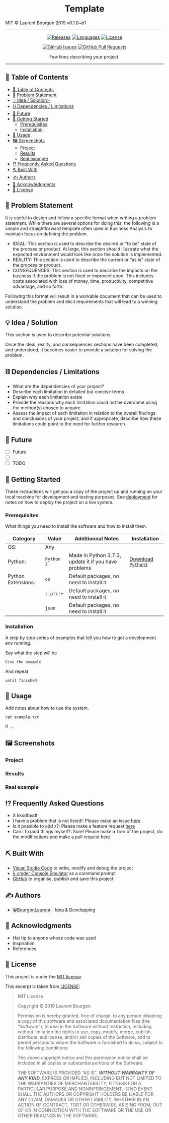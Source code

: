 <h1 align="center">Template</h1>

<!--- http://www.patorjk.com/software/taag) -->
<!--  or image -->
MIT © Laurent Bourgon 2019
v0.1.0~b1

---
<div align="center">

  [![Releases](https://img.shields.io/github/release/BourgonLaurent/template)](https://github.com/BourgonLaurent/template/releases) [![Languages](https://img.shields.io/github/languages/top/BourgonLaurent/template)](https://www.python.org/) [![License](https://img.shields.io/github/license/BourgonLaurent/template)](LICENSE)

   [![GitHub Issues](https://img.shields.io/github/issues-raw/BourgonLaurent/template)](https://img.shields.io/github/issues/BourgonLaurent/template/issues) [![GitHub Pull Requests](https://img.shields.io/github/issues-pr-raw/BourgonLaurent/template)](https://github.com/BourgonLaurent/template/pulls)

Few lines describing your project.
</div>

---

## 📝 Table of Contents <a name = "table_of_contents"></a>

<!-- Table made with Markdown All In One, VSCode -->
- [📝 Table of Contents](#table_of_contents)
- [🧐 Problem Statement](#problem_statement)
- [💡 Idea / Solution>](#idea)
- [⛓️ Dependencies / Limitations](#limitations)
- [🚀 Future](#future_scope)
- [🏁 Getting Started](#getting_started)
  - [Prerequisites](#prerequisites)
  - [Installation](#installation)
- [🎈 Usage](#usage)
- [🖼 Screenshots](#screenshots)
  - [Project](#project)
  - [Results](#results)
  - [Real example](#real_example)
- [⁉️ Frequently Asked Questions](#faq)
- [⛏️ Built With](#built_with)
- [✍️ Authors](#authors)
- [🎉 Acknowledgments](#acknowledgments)
- [🔏 License](#license)

## 🧐 Problem Statement <a name = "problem_statement"></a>

It is useful to design and follow a specific format when writing a problem statement. While there are several options
for doing this, the following is a simple and straightforward template often used in Business Analysis to maintain
focus on defining the problem.

- IDEAL: This section is used to describe the desired or “to be” state of the process or product. At large, this section
should illustrate what the expected environment would look like once the solution is implemented.
- REALITY: This section is used to describe the current or “as is” state of the process or product.
- CONSEQUENCES: This section is used to describe the impacts on the business if the problem is not fixed or improved upon.
This includes costs associated with loss of money, time, productivity, competitive advantage, and so forth.

Following this format will result in a workable document that can be used to understand the problem and elicit
requirements that will lead to a winning solution.

## 💡 Idea / Solution <a name = "idea"></a>

This section is used to describe potential solutions.

Once the ideal, reality, and consequences sections have been completed, and understood, it becomes easier to provide a solution for solving the problem.

## ⛓️ Dependencies / Limitations <a name = "limitations"></a>

- What are the dependencies of your project?
- Describe each limitation in detailed but concise terms
- Explain why each limitation exists
- Provide the reasons why each limitation could not be overcome using the method(s) chosen to acquire.
- Assess the impact of each limitation in relation to the overall findings and conclusions of your project, and if appropriate, describe how these limitations could point to the need for further research.

## 🚀 Future <a name = "future_scope"></a>

- [ ] Future
- [ ] ...
- [ ] TODO

## 🏁 Getting Started <a name = "getting_started"></a>

These instructions will get you a copy of the project up and running on your local machine for development
and testing purposes. See [deployment](#deployment) for notes on how to deploy the project on a live system.

### Prerequisites <a name = "prerequisites"></a>

What things you need to install the software and how to install them.

| Category           | Value      | Additionnal Notes                                   | Installation                                            |
|--------------------|------------|-----------------------------------------------------|---------------------------------------------------------|
| OS:                | Any        |                                                     |                                                         |
| Python:            | `Python 3` | Made in Python 3.7.3, update it if you have problems| [Download `Python3`](https://www.python.org/downloads/) |
| Python Extensions: | `os`       | Default packages, no need to install it             |                                                         |
|                    | `zipfile`  | Default packages, no need to install it             |                                                         |
|                    | `json`     | Default packages, no need to install it             |                                                         |

### Installation <a name = "installation"></a>

A step by step series of examples that tell you how to get a development env running.

Say what the step will be

```text
Give the example
```

And repeat

```text
until finished
```

## 🎈 Usage <a name="usage"></a>

Add notes about how to use the system.

```text
cat example.txt
```

If ...

## 🖼 Screenshots <a name = "screenshots"></a>

### Project <a name = "project"></a>

<!--- [![Configurateur](assets_readme/configurator.png)](/assets_readme/configurator.png)
- Création:
[![Création](assets_readme/pyetude.png)](/assets_readme/pyetude.png) -->

### Results <a name = "results"></a>

<!---
| Réglage       | Valeur                   |
|---------------|--------------------------|
| Titre         | Chapitre 5               |
| Sous-Titre    | Les Lois de Newton       |
| Matière       | PHY                      |
| Numéro        | 1607                     |
| Premier titre | La Première Loi          |
| Auteur        | Laurent Bourgon          |
| Secondaire    | Secondaire 5 - 2019-2020 |
| Nom du fichier| `PHY-1607.docx`          |

<p align="center">
  <a href="assets_readme/page_de_garde.png"><img src="assets_readme/page_de_garde.png" width="256"></a>
  <a href="assets_readme/table_des_matieres.png"><img src="assets_readme/table_des_matieres.png" width="256"></a>
  <a href="assets_readme/document.png"><img src="assets_readme/document.png" width="256"></a>
</p> -->

### Real example <a name = "real_example"></a>

<!---
| Réglage       | Valeur                                  |
|---------------|-----------------------------------------|
| Titre         | Chapitre 1                              |
| Sous-Titre    | La Structure de la Matière              |
| Matière       | STE                                     |
| Numéro        | CHP1                                    |
| Premier titre | La nature de la structure de la matière |
| Auteur        | Laurent Bourgon                         |
| Secondaire    | Secondaire 4 - 2018-2019                |
| Nom du fichier| `STE-CHP1.docx`                         |

<p align="center">
  <a href="assets_readme/e_page_de_garde.png"><img src="assets_readme/e_page_de_garde.png" width="256"></a>
  <a href="assets_readme/e_table_des_matieres.png"><img src="assets_readme/e_table_des_matieres.png" width="256"></a>
  <a href="assets_readme/e_doc_1.png"><img src="assets_readme/e_doc_1.png" width="256"></a>
  <a href="assets_readme/e_doc_2.png"><img src="assets_readme/e_doc_2.png" width="256"></a>
</p> -->

## ⁉️ Frequently Asked Questions <a name = "faq"></a>

- X
    kksdfasdf
&nbsp;
- I have a problem that is not listed!:
    Please make an issue [here](https://github.com/BourgonLaurent/template/issues)
- Is it possible to add `X`?:
    Please make a feature request [here](https://github.com/BourgonLaurent/template/issues)
- Can I fix/add things myself?:
    Sure! Please make a `fork` of the project, do the modifications and make a pull request [here](https://github.com/BourgonLaurent/template/pulls)

## ⛏️ Built With <a name = "built_with"></a>

- [Visual Studio Code](https://code.visualstudio.com/) to write, modify and debug the project
- [λ cmder Console Emulator](https://cmder.net/) as a command prompt
- [GitHub](https://github.com/) to organise, publish and save this project

## ✍️ Authors <a name = "authors"></a>

- [@BourgonLaurent](https://github.com/BourgonLaurent) - Idea & Developping

## 🎉 Acknowledgments <a name = "acknowledgments"></a>

- Hat tip to anyone whose code was used
- Inspiration
- References

## 🔏 License <a name = "license"></a>

This project is under the [MIT license](https://opensource.org/licenses/MIT).

This excerpt is taken from [LICENSE](LICENSE):

> MIT License
>
> Copyright © 2019 Laurent Bourgon
>
> Permission is hereby granted, free of charge, to any person obtaining a copy of this software and associated documentation files (the "Software"), to deal in the Software without restriction, including without limitation the rights to use, copy, modify, merge, publish, distribute, sublicense, and/or sell copies of the Software, and to permit persons to whom the Software is furnished to do so, subject to the following conditions:
>
> The above copyright notice and this permission notice shall be included in all copies or substantial portions of the Software.
>
> THE SOFTWARE IS PROVIDED "AS IS", _**WITHOUT WARRANTY OF ANY KIND**_, EXPRESS OR IMPLIED, INCLUDING BUT NOT LIMITED TO THE WARRANTIES OF MERCHANTABILITY, FITNESS FOR A PARTICULAR PURPOSE AND NONINFRINGEMENT. IN NO EVENT SHALL THE AUTHORS OR COPYRIGHT HOLDERS BE LIABLE FOR ANY CLAIM, DAMAGES OR OTHER LIABILITY, WHETHER IN AN ACTION OF CONTRACT, TORT OR OTHERWISE, ARISING FROM, OUT OF OR IN CONNECTION WITH THE SOFTWARE OR THE USE OR OTHER DEALINGS IN THE SOFTWARE.
